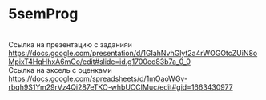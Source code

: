 # 5semProg
<br/> Ссылка на презентацию с заданияи https://docs.google.com/presentation/d/1GIahNvhGlyt2a4rWOGOtcZUiN8oMpixT4HqHhxA6mCo/edit#slide=id.g1700ed83b7a_0_0
<br/> Ссылка на эксель с оценками https://docs.google.com/spreadsheets/d/1mOaoWGv-rbqh9S1Ym29rVz4Qi287eTKO-whbUCCIMuc/edit#gid=1663430977
